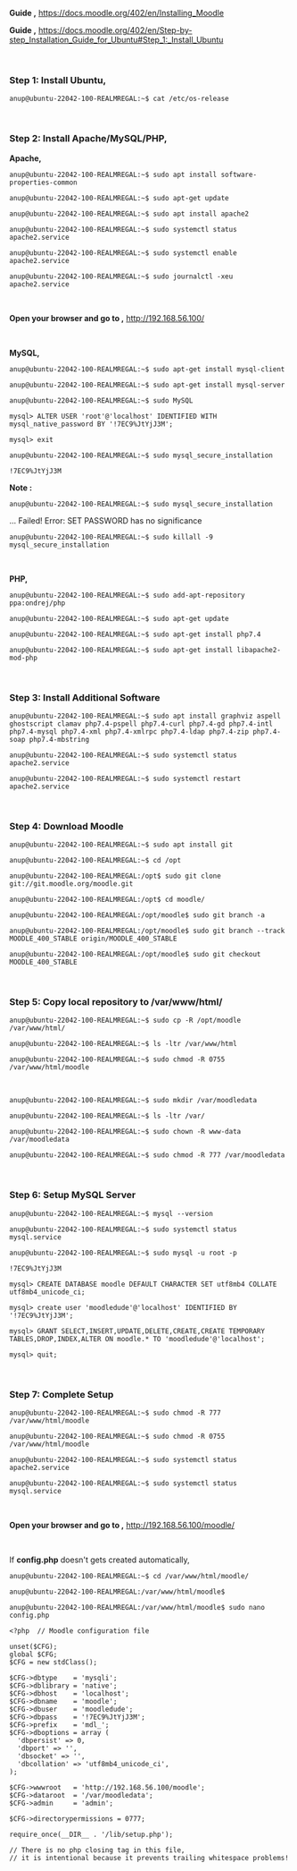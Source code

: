 **Guide ,** https://docs.moodle.org/402/en/Installing_Moodle

**Guide ,** https://docs.moodle.org/402/en/Step-by-step_Installation_Guide_for_Ubuntu#Step_1:_Install_Ubuntu

<br>

### Step 1: Install Ubuntu,

`anup@ubuntu-22042-100-REALMREGAL:~$ cat /etc/os-release `

<br>

### Step 2: Install Apache/MySQL/PHP,

**Apache,**

`anup@ubuntu-22042-100-REALMREGAL:~$ sudo apt install software-properties-common`

`anup@ubuntu-22042-100-REALMREGAL:~$ sudo apt-get update`

`anup@ubuntu-22042-100-REALMREGAL:~$ sudo apt install apache2`

`anup@ubuntu-22042-100-REALMREGAL:~$ sudo systemctl status apache2.service `

`anup@ubuntu-22042-100-REALMREGAL:~$ sudo systemctl enable apache2.service `

`anup@ubuntu-22042-100-REALMREGAL:~$ sudo journalctl -xeu apache2.service`

<br>

**Open your browser and go to ,** http://192.168.56.100/

<br>

**MySQL,**

`anup@ubuntu-22042-100-REALMREGAL:~$ sudo apt-get install mysql-client`

`anup@ubuntu-22042-100-REALMREGAL:~$ sudo apt-get install mysql-server`

`anup@ubuntu-22042-100-REALMREGAL:~$ sudo MySQL`

`mysql> ALTER USER 'root'@'localhost' IDENTIFIED WITH mysql_native_password BY '!7EC9%JtYjJ3M';`

`mysql> exit`

`anup@ubuntu-22042-100-REALMREGAL:~$ sudo mysql_secure_installation`

    !7EC9%JtYjJ3M

**Note :** 

`anup@ubuntu-22042-100-REALMREGAL:~$ sudo mysql_secure_installation`

... Failed! Error: SET PASSWORD has no significance

`anup@ubuntu-22042-100-REALMREGAL:~$ sudo killall -9 mysql_secure_installation`

<br>

**PHP,**

`anup@ubuntu-22042-100-REALMREGAL:~$ sudo add-apt-repository ppa:ondrej/php`

`anup@ubuntu-22042-100-REALMREGAL:~$ sudo apt-get update`

`anup@ubuntu-22042-100-REALMREGAL:~$ sudo apt-get install php7.4`

`anup@ubuntu-22042-100-REALMREGAL:~$ sudo apt-get install libapache2-mod-php`

<br>

### Step 3: Install Additional Software

`anup@ubuntu-22042-100-REALMREGAL:~$ sudo apt install graphviz aspell ghostscript clamav php7.4-pspell php7.4-curl php7.4-gd php7.4-intl php7.4-mysql php7.4-xml php7.4-xmlrpc php7.4-ldap php7.4-zip php7.4-soap php7.4-mbstring`

`anup@ubuntu-22042-100-REALMREGAL:~$ sudo systemctl status apache2.service `

`anup@ubuntu-22042-100-REALMREGAL:~$ sudo systemctl restart apache2.service`

<br>

### Step 4: Download Moodle

`anup@ubuntu-22042-100-REALMREGAL:~$ sudo apt install git`

`anup@ubuntu-22042-100-REALMREGAL:~$ cd /opt`

`anup@ubuntu-22042-100-REALMREGAL:/opt$ sudo git clone git://git.moodle.org/moodle.git`

`anup@ubuntu-22042-100-REALMREGAL:/opt$ cd moodle/`

`anup@ubuntu-22042-100-REALMREGAL:/opt/moodle$ sudo git branch -a`

`anup@ubuntu-22042-100-REALMREGAL:/opt/moodle$ sudo git branch --track MOODLE_400_STABLE origin/MOODLE_400_STABLE`

`anup@ubuntu-22042-100-REALMREGAL:/opt/moodle$ sudo git checkout MOODLE_400_STABLE`

<br>

### Step 5: Copy local repository to /var/www/html/

`anup@ubuntu-22042-100-REALMREGAL:~$ sudo cp -R /opt/moodle /var/www/html/`

`anup@ubuntu-22042-100-REALMREGAL:~$ ls -ltr /var/www/html`

`anup@ubuntu-22042-100-REALMREGAL:~$ sudo chmod -R 0755 /var/www/html/moodle`

<br>

`anup@ubuntu-22042-100-REALMREGAL:~$ sudo mkdir /var/moodledata`

`anup@ubuntu-22042-100-REALMREGAL:~$ ls -ltr /var/`

`anup@ubuntu-22042-100-REALMREGAL:~$ sudo chown -R www-data /var/moodledata`

`anup@ubuntu-22042-100-REALMREGAL:~$ sudo chmod -R 777 /var/moodledata`

<br>

### Step 6: Setup MySQL Server

`anup@ubuntu-22042-100-REALMREGAL:~$ mysql --version`

`anup@ubuntu-22042-100-REALMREGAL:~$ sudo systemctl status mysql.service `

`anup@ubuntu-22042-100-REALMREGAL:~$ sudo mysql -u root -p`

    !7EC9%JtYjJ3M

`mysql> CREATE DATABASE moodle DEFAULT CHARACTER SET utf8mb4 COLLATE utf8mb4_unicode_ci;`

`mysql> create user 'moodledude'@'localhost' IDENTIFIED BY '!7EC9%JtYjJ3M';`

`mysql> GRANT SELECT,INSERT,UPDATE,DELETE,CREATE,CREATE TEMPORARY TABLES,DROP,INDEX,ALTER ON moodle.* TO 'moodledude'@'localhost';`

`mysql> quit;`

<br>

### Step 7: Complete Setup

`anup@ubuntu-22042-100-REALMREGAL:~$ sudo chmod -R 777 /var/www/html/moodle`

`anup@ubuntu-22042-100-REALMREGAL:~$ sudo chmod -R 0755 /var/www/html/moodle`

`anup@ubuntu-22042-100-REALMREGAL:~$ sudo systemctl status apache2.service`

`anup@ubuntu-22042-100-REALMREGAL:~$ sudo systemctl status mysql.service`

<br>

**Open your browser and go to ,** http://192.168.56.100/moodle/

<br>

If **config.php** doesn't gets created automatically, 

`anup@ubuntu-22042-100-REALMREGAL:~$ cd /var/www/html/moodle/`

`anup@ubuntu-22042-100-REALMREGAL:/var/www/html/moodle$ `

`anup@ubuntu-22042-100-REALMREGAL:/var/www/html/moodle$ sudo nano config.php`

    <?php  // Moodle configuration file
    
    unset($CFG);
    global $CFG;
    $CFG = new stdClass();
    
    $CFG->dbtype    = 'mysqli';
    $CFG->dblibrary = 'native';
    $CFG->dbhost    = 'localhost';
    $CFG->dbname    = 'moodle';
    $CFG->dbuser    = 'moodledude';
    $CFG->dbpass    = '!7EC9%JtYjJ3M';
    $CFG->prefix    = 'mdl_';
    $CFG->dboptions = array (
      'dbpersist' => 0,
      'dbport' => '',
      'dbsocket' => '',
      'dbcollation' => 'utf8mb4_unicode_ci',
    );
    
    $CFG->wwwroot   = 'http://192.168.56.100/moodle';
    $CFG->dataroot  = '/var/moodledata';
    $CFG->admin     = 'admin';
    
    $CFG->directorypermissions = 0777;
    
    require_once(__DIR__ . '/lib/setup.php');
    
    // There is no php closing tag in this file,
    // it is intentional because it prevents trailing whitespace problems!

<br>

